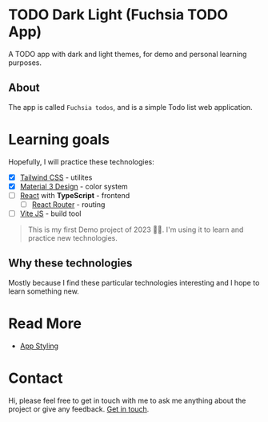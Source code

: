 # TODO Dark Light (Fuchsia TODO App)

A TODO app with dark and light themes, for demo and personal learning purposes.

## About
The app is called `Fuchsia todos`, and is a simple Todo list web application.

# Learning goals

Hopefully, I will practice these technologies:

- [x] [Tailwind CSS](https://tailwindcss.com/) - utilites
- [x] [Material 3 Design](https://m3.material.io/styles/color/overview) - color system
- [ ] [React](https://reactjs.org/) with **TypeScript** - frontend
  - [ ] [React Router](https://reactrouter.com/en/main) - routing
- [ ] [Vite JS](https://vitejs.dev/) - build tool

> This is my first Demo project of 2023 🥳🎉. I'm using it to learn and practice new technologies.

## Why these technologies
Mostly because I find these particular technologies interesting and I hope to learn something new.

# Read More
- [App Styling](./styles.md)

# Contact
Hi, please feel free to get in touch with me to ask me anything about the project or give any feedback. [Get in touch]().


